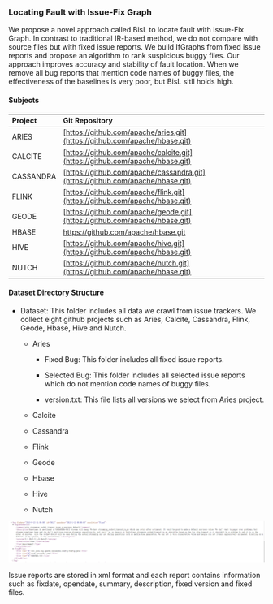 ### Locating Fault with Issue-Fix Graph

We propose a novel approach called BisL to locate fault with Issue-Fix Graph. In contrast to traditional IR-based method, we do not compare with source files but with fixed issue reports. We build IfGraphs from fixed issue reports and propose an algorithm to rank suspicious buggy files. Our approach improves accuracy and stability of fault location. When we remove all bug reports that mention code names of buggy files, the effectiveness of the baselines is very poor, but BisL sitll holds high.

#### Subjects

| **Project** | Git Repository                                                                 |
| :---------- | :----------------------------------------------------------------------------- |
| ARIES       | [https://github.com/apache/aries.git](https://github.com/apache/hbase.git)     |
| CALCITE     | [https://github.com/apache/calcite.git](https://github.com/apache/hbase.git)   |
| CASSANDRA   | [https://github.com/apache/cassandra.git](https://github.com/apache/hbase.git) |
| FLINK       | [https://github.com/apache/flink.git](https://github.com/apache/hbase.git)     |
| GEODE       | [https://github.com/apache/geode.git](https://github.com/apache/hbase.git)     |
| HBASE       | <https://github.com/apache/hbase.git>                                          |
| HIVE        | [https://github.com/apache/hive.git](https://github.com/apache/hbase.git)      |
| NUTCH       | [https://github.com/apache/nutch.git](https://github.com/apache/hbase.git)     |

#### Dataset Directory Structure

*   Dataset: This folder includes all data we crawl from issue trackers. We collect eight github projects such as Aries, Calcite, Cassandra, Flink, Geode, Hbase, Hive and Nutch.

    *   Aries

        *   Fixed Bug: This folder includes all fixed issue reports.

        *   Selected Bug: This folder includes all selected issue reports which do not mention code names of buggy files.&#x20;

        *   version.txt: This file lists all versions we select from Aries project.

    *   Calcite

    *   Cassandra

    *   Flink

    *   Geode

    *   Hbase

    *   Hive

    *   Nutch

![issue](README_md_files/f2c7b890-a0d8-11ef-adbc-b36e8252c198.jpeg?v=1\&type=image)

Issue reports are stored in xml format and each report contains information such as fixdate, opendate, summary, description, fixed version and fixed files.&#x20;
